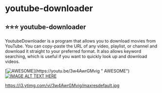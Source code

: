 # youtube-downloader

## ⭐⭐⭐ youtube-downloader
YoutubeDownloader is a program that allows you to download movies from YouTube. 
You can copy-paste the URL of any video, playlist, or channel and download it straight to your preferred format.
It also allows keyword searching, which is useful if you want to quickly look up and download videos.

[![AWESOME]([https://i3.ytimg.com/vi/3w4AwrGMvig/maxresdefault.jpg](http://i3.ytimg.com/vi/3w4AwrGMvig/hqdefault.jpg))](https://youtu.be/3w4AwrGMvig " AWESOME")
[![IMAGE ALT TEXT HERE](https://i3.ytimg.com/vi/3w4AwrGMvig/maxresdefault.jpg)](https://www.youtube.com/watch?v=YOUTUBE_VIDEO_ID_HERE)


https://i3.ytimg.com/vi/3w4AwrGMvig/maxresdefault.jpg
